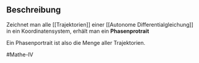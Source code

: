 ## Beschreibung
Zeichnet man alle [[Trajektorien]] einer [[Autonome Differentialgleichung]] in ein Koordinatensystem, erhält man ein **Phasenprotrait**

Ein Phasenportrait ist also die Menge aller Trajektorien.

#Mathe-IV 